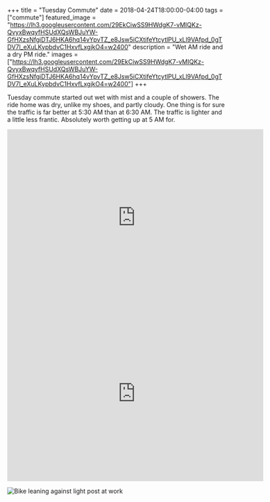 +++
title =  "Tuesday Commute"
date = 2018-04-24T18:00:00-04:00
tags = ["commute"]
featured_image = "https://lh3.googleusercontent.com/29EkCiwSS9HWdgK7-vMIQKz-QvyxBwqyfHSUdXQsWBJuYW-GfHXzsNfgiDTJ6HKA6hq14vYpvTZ_e8Jsw5iCXtifeYtcytlPU_xLl9VAfpd_0gTDV7l_eXuLKypbdvC1HxvfLxgjkO4=w2400"
description = "Wet AM ride and a dry PM ride."
images = ["https://lh3.googleusercontent.com/29EkCiwSS9HWdgK7-vMIQKz-QvyxBwqyfHSUdXQsWBJuYW-GfHXzsNfgiDTJ6HKA6hq14vYpvTZ_e8Jsw5iCXtifeYtcytlPU_xLl9VAfpd_0gTDV7l_eXuLKypbdvC1HxvfLxgjkO4=w2400"]
+++

Tuesday commute started out wet with mist and a couple of showers. The ride home was dry, unlike my shoes, and partly cloudy. One thing is for sure the traffic is far better at 5:30 AM than at 6:30 AM. The traffic is lighter and a little less frantic. Absolutely worth getting up at 5 AM for.

<iframe height='405' width='590' frameborder='0' allowtransparency='true' scrolling='no' src='https://www.strava.com/activities/1528463630/embed/8ca6f4eb16b39dc6584a34d54f85844c0182a9c4'></iframe>

<iframe height='405' width='590' frameborder='0' allowtransparency='true' scrolling='no' src='https://www.strava.com/activities/1529757735/embed/921a78dcd7853006f82d3564362d41b0985e3f68'></iframe>

![Bike leaning against light post at work](https://lh3.googleusercontent.com/iONrxTyIWddZmRBav7sjKwBU3MzJuVxGK21cMatYTSD_REihovsCAZIQiXvS468nDNRsQ1VDR-UN0rOI5RK3UXNANcRKqqIMrVUTYGN4xeSSVBfMf2JVDDyN7wQqZ6PLD8eBZNdvqeE=w2400)
